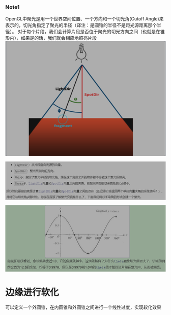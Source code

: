 ### Note1
OpenGL中聚光是用一个世界空间位置、一个方向和一个切光角(Cutoff Angle)来表示的，切光角指定了聚光的半径（译注：是圆锥的半径不是距光源距离那个半径）。
对于每个片段，我们会计算片段是否位于聚光的切光方向之间（也就是在锥形内），如果是的话，我们就会相应地照亮片段
![](attachments/2022-10-26-18-06-42.png)

![](attachments/2022-10-26-18-08-47.png)

![](attachments/2022-10-26-18-29-37.png)

# 边缘进行软化
可以定义一个外圆锥，在内圆锥和外圆锥之间进行一个线性过度，实现软化效果